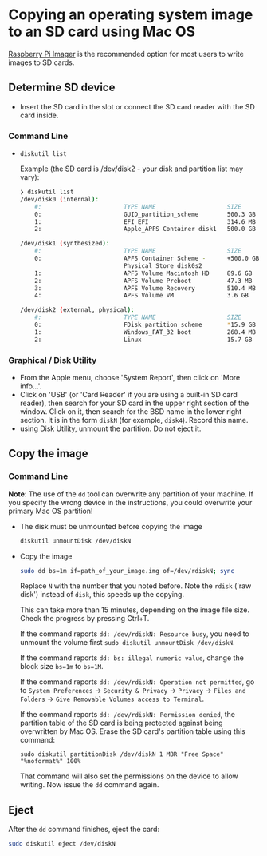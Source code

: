# Copying an operating system image to an SD card using Mac OS

[Raspberry Pi Imager](README.md) is the recommended option for most users to write images to SD cards.

## Determine SD device

- Insert the SD card in the slot or connect the SD card reader with the SD card inside.

### Command Line

- `diskutil list`

    Example (the SD card is /dev/disk2 - your disk and partition list may vary):

    ```bash
    ❯ diskutil list
    /dev/disk0 (internal):
        #:                       TYPE NAME                    SIZE       IDENTIFIER
        0:                       GUID_partition_scheme        500.3 GB   disk0
        1:                       EFI EFI                      314.6 MB   disk0s1
        2:                       Apple_APFS Container disk1   500.0 GB   disk0s2

    /dev/disk1 (synthesized):
        #:                       TYPE NAME                    SIZE       IDENTIFIER
        0:                       APFS Container Scheme -      +500.0 GB   disk1
                                 Physical Store disk0s2
        1:                       APFS Volume Macintosh HD     89.6 GB    disk1s1
        2:                       APFS Volume Preboot          47.3 MB    disk1s2
        3:                       APFS Volume Recovery         510.4 MB   disk1s3
        4:                       APFS Volume VM               3.6 GB     disk1s4

    /dev/disk2 (external, physical):
        #:                       TYPE NAME                    SIZE       IDENTIFIER
        0:                       FDisk_partition_scheme       *15.9 GB    disk2
        1:                       Windows_FAT_32 boot          268.4 MB   disk2s1
        2:                       Linux                        15.7 GB    disk2s2
    ```

### Graphical / Disk Utility

- From the Apple menu, choose 'System Report', then click on 'More info...'.
- Click on 'USB' (or 'Card Reader' if you are using a built-in SD card reader), then search for your SD card in the upper right section of the window. Click on it, then search for the BSD name in the lower right section.
It is in the form `diskN` (for example, `disk4`).
Record this name.
- using Disk Utility, unmount the partition.
Do not eject it.

## Copy the image

### Command Line

**Note**: The use of the `dd` tool can overwrite any partition of your machine.
If you specify the wrong device in the instructions, you could overwrite your primary Mac OS partition!

- The disk must be unmounted before copying the image

    ```bash
    diskutil unmountDisk /dev/diskN
    ```

- Copy the image

  ```bash
  sudo dd bs=1m if=path_of_your_image.img of=/dev/rdiskN; sync
  ```

   Replace `N` with the number that you noted before. Note the ```rdisk``` ('raw disk')
   instead of ```disk```, this speeds up the copying.   

   This can take more than 15 minutes, depending on the image file size.
   Check the progress by pressing Ctrl+T.
   
    If the command reports `dd: /dev/rdiskN: Resource busy`, you need to unmount the volume first `sudo diskutil unmountDisk /dev/diskN`.

    If the command reports `dd: bs: illegal numeric value`, change the block size `bs=1m` to `bs=1M`.

    If the command reports `dd: /dev/rdiskN: Operation not permitted`, go to `System Preferences` -> `Security & Privacy` -> `Privacy` -> `Files and Folders` -> `Give Removable Volumes access to Terminal`.

    If the command reports `dd: /dev/rdiskN: Permission denied`, the partition table of the SD card is being protected against being overwritten by Mac OS. Erase the SD card's partition table using this command:
    
    ```
    sudo diskutil partitionDisk /dev/diskN 1 MBR "Free Space" "%noformat%" 100%
    ```

    That command will also set the permissions on the device to allow writing.
    Now issue the `dd` command again.

## Eject

After the `dd` command finishes, eject the card:

```bash
sudo diskutil eject /dev/diskN
```

